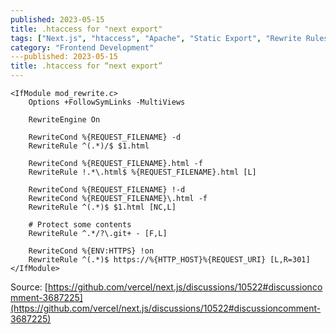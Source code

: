 ```yaml
---
published: 2023-05-15
title: .htaccess for "next export"
tags: ["Next.js", "htaccess", "Apache", "Static Export", "Rewrite Rules", "Web Server", "Frontend", "Configuration"]
category: "Frontend Development"
---published: 2023-05-15
title: .htaccess for “next export”
---
```

    <IfModule mod_rewrite.c>
        Options +FollowSymLinks -MultiViews
    
        RewriteEngine On
    
        RewriteCond %{REQUEST_FILENAME} -d
        RewriteRule ^(.*)/$ $1.html
    
        RewriteCond %{REQUEST_FILENAME}.html -f
        RewriteRule !.*\.html$ %{REQUEST_FILENAME}.html [L]
    
        RewriteCond %{REQUEST_FILENAME} !-d
        RewriteCond %{REQUEST_FILENAME}\.html -f
        RewriteRule ^(.*)$ $1.html [NC,L]
    
        # Protect some contents
        RewriteRule ^.*/?\.git+ - [F,L]
    
        RewriteCond %{ENV:HTTPS} !on
        RewriteRule ^(.*)$ https://%{HTTP_HOST}%{REQUEST_URI} [L,R=301]
    </IfModule>

Source: [https://github.com/vercel/next.js/discussions/10522#discussioncomment-3687225](https://github.com/vercel/next.js/discussions/10522#discussioncomment-3687225)
